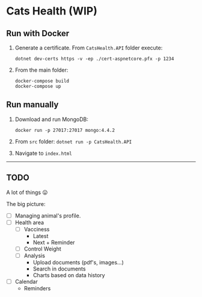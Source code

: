 # Cats Health (WIP)

## Run with Docker

1. Generate a certificate. From `CatsHealth.API` folder execute:

    ```
    dotnet dev-certs https -v -ep ./cert-aspnetcore.pfx -p 1234
    ```

2. From the main folder: 

    ```
    docker-compose build
    docker-compose up
    ```

## Run manually

1. Download and run MongoDB:

    ```
    docker run -p 27017:27017 mongo:4.4.2
    ```

2. From `src` folder: `dotnet run -p CatsHealth.API`

3. Navigate to `index.html`

---

## TODO

A lot of things 😛

The big picture:

- [ ] Managing animal's profile.
- [ ] Health area
    - [ ] Vacciness
        - Latest
        - Next + Reminder
    - [ ] Control Weight
    - [ ] Analysis
        - Upload documents (pdf's, images...)
        - Search in documents
        - Charts based on data history
- [ ] Calendar
    - Reminders